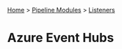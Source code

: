 [Home](../../Index.md) > [Pipeline Modules](../Index.md) > [Listeners](../Listener.md)

# Azure Event Hubs